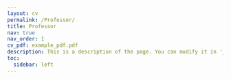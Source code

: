 ```yaml
---
layout: cv
permalink: /Professor/
title: Professor
nav: true
nav_order: 1
cv_pdf: example_pdf.pdf
description: This is a description of the page. You can modify it in '_pages/cv.md'. You can also change or remove the top pdf download button.
toc:
  sidebar: left
---
```

